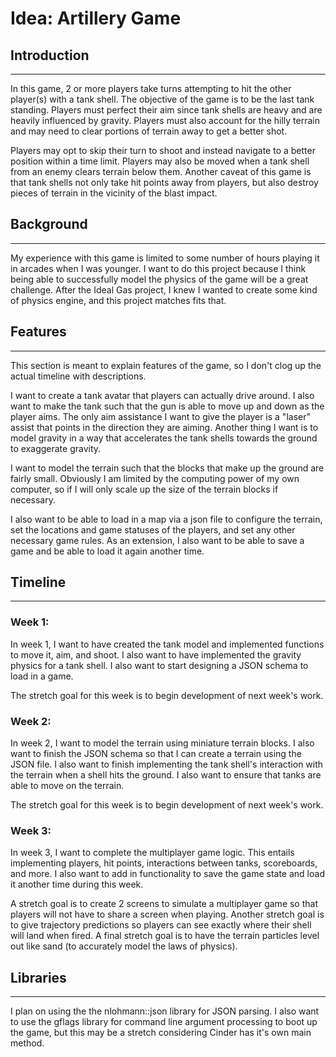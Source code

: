 # Idea: Artillery Game

## Introduction
___
In this game, 2 or more players take turns attempting to hit the other player(s) with a tank shell. The objective of
the game is to be the last tank standing. Players must perfect their aim since tank shells are heavy and are heavily
influenced by gravity. Players must also account for the hilly terrain and may need to clear portions of terrain away
to get a better shot.

Players may opt to skip their turn to shoot and instead navigate to a better position within a time limit. Players may
also be moved when a tank shell from an enemy clears terrain below them. Another caveat of this game is that tank shells
not only take hit points away from players, but also destroy pieces of terrain in the vicinity of the blast impact.

## Background
___
My experience with this game is limited to some number of hours playing it in arcades when I was younger. I want to do
this project because I think being able to successfully model the physics of the game will be a great challenge. After
the Ideal Gas project, I knew I wanted to create some kind of physics engine, and this project matches fits that.

## Features
___
This section is meant to explain features of the game, so I don't clog up the actual timeline with descriptions. 

I want to create a tank avatar that players can actually drive around. I also want to make the tank such that the gun 
is able to move up and down as the player aims. The only aim assistance I want to give the player is a "laser" assist 
that points in the direction they are aiming. Another thing I want is to model gravity in a way that accelerates the 
tank shells towards the ground to exaggerate gravity.

I want to model the terrain such that the blocks that make up the ground are fairly small. Obviously I am limited by 
the computing power of my own computer, so if I will only scale up the size of the terrain blocks if necessary. 

I also want to be able to load in a map via a json file to configure the terrain, set the locations and game statuses 
of the players, and set any other necessary game rules. As an extension, I also want to be able to save a game and be 
able to load it again another time.

## Timeline
___
### Week 1:
In week 1, I want to have created the tank model and implemented functions to move it, aim, and shoot. I also want to 
have implemented the gravity physics for a tank shell. I also want to start designing a JSON schema to load in a game.

The stretch goal for this week is to begin development of next week's work.

### Week 2: 
In week 2, I want to model the terrain using miniature terrain blocks. I also want to finish the JSON schema so that I 
can create a terrain using the JSON file. I also want to finish implementing the tank shell's interaction with the 
terrain when a shell hits the ground. I also want to ensure that tanks are able to move on the terrain.

The stretch goal for this week is to begin development of next week's work.

### Week 3:
In week 3, I want to complete the multiplayer game logic. This entails implementing players, hit points, interactions 
between tanks, scoreboards, and more. I also want to add in functionality to save the game state and load it another 
time during this week. 

A stretch goal is to create 2 screens to simulate a multiplayer game so that players will not have to share a screen 
when playing. Another stretch goal is to give trajectory predictions so players can see exactly where their shell will 
land when fired. A final stretch goal is to have the terrain particles level out like sand (to accurately model the 
laws of physics).

## Libraries
___
I plan on using the the nlohmann::json library for JSON parsing. I also want to use the gflags library for command line 
argument processing to boot up the game, but this may be a stretch considering Cinder has it's own main method. 